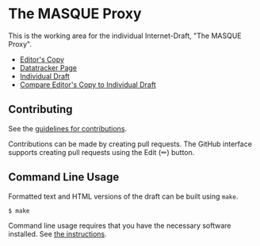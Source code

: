 # The MASQUE Proxy

This is the working area for the individual Internet-Draft, "The MASQUE Proxy".

* [Editor's Copy](https://DavidSchinazi.github.io/masque-drafts/#go.draft-schinazi-masque-proxy.html)
* [Datatracker Page](https://datatracker.ietf.org/doc/draft-schinazi-masque-proxy)
* [Individual Draft](https://datatracker.ietf.org/doc/html/draft-schinazi-masque-proxy)
* [Compare Editor's Copy to Individual Draft](https://DavidSchinazi.github.io/masque-drafts/#go.draft-schinazi-masque-proxy.diff)


## Contributing

See the
[guidelines for contributions](https://github.com/DavidSchinazi/masque-drafts/blob/main/CONTRIBUTING.md).

Contributions can be made by creating pull requests.
The GitHub interface supports creating pull requests using the Edit (✏) button.


## Command Line Usage

Formatted text and HTML versions of the draft can be built using `make`.

```sh
$ make
```

Command line usage requires that you have the necessary software installed.  See
[the instructions](https://github.com/martinthomson/i-d-template/blob/main/doc/SETUP.md).

